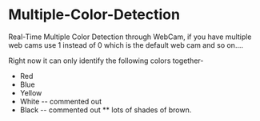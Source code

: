 # Multiple-Color-Detection
Real-Time Multiple Color Detection through WebCam, if you have multiple web cams use 1 instead of 0 which is the default web cam and so on....


Right now it can only identify the following colors together-
* Red
* Blue
* Yellow
* White -- commented out
* Black -- commented out
** lots of shades of brown.


